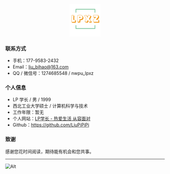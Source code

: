 <div align=center>
 <img src="logo.png" alt="logo_img" width="20%" />
</div>

### 联系方式

- 手机：177-9583-2432
- Email：liu_bihao@163.com
- QQ / 微信号：1274685548 / nwpu_lpxz

### 个人信息

 - LP 学长 / 男 / 1999
 - 西北工业大学硕士 / 计算机科学与技术 
 - 工作年限：暂无
 - 个人网站：[LP学长 - 热爱生活 从容面对](http://lpxz.work/)
 - Github：https://github.com/LiuPiPiPi

### 致谢

感谢您花时间阅读，期待能有机会和您共事。

---

![Alt](https://repobeats.axiom.co/api/embed/8781269d71ad3e21289c7dfa1e4b471b95918722.svg "Repobeats analytics image")
